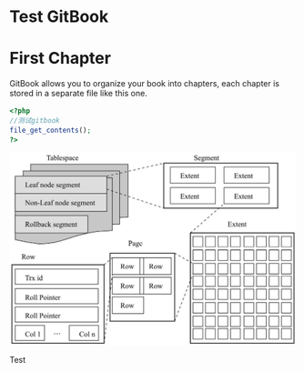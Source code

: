 # Test GitBook

# First Chapter

GitBook allows you to organize your book into chapters, each chapter is stored in a separate file like this one.

```php
<?php
//测试gitbook
file_get_contents();
?>
```

![](/assets/WechatIMG252.jpeg)

Test